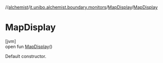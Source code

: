 //[alchemist](../../../index.md)/[it.unibo.alchemist.boundary.monitors](../index.md)/[MapDisplay](index.md)/[MapDisplay](-map-display.md)

# MapDisplay

[jvm]\
open fun [MapDisplay](-map-display.md)()

Default constructor.
